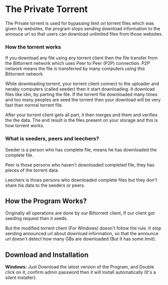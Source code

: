 # The Private Torrent
The Private torrent is used for bypassing limit on torrent files which was given by websites, the program stops sending download information to the annouce url so that users can download unlimited files from those websites.

### How the torrent works
If you download any file using any torrent client then the file transfer from the Bittorrent network which uses Peer to Peer (P2P) connection. P2P network means the file is transferred by many computers using this Bittorrent network.

While downloading torrent, your torrent client connect to the uploader and neraby computers (called seeder) then it start downloading. It download files like idm, by parting the file. If the torrent file downloaded many times and too many peoples are seed the torrent then your download will be very fast than normal torrent file.

After your torrent client gets all part, it then merges and them and verifies the the data. The end result is the files present on your storage and this is how torrent works.

### What is seeders, peers and leechers?  
Seeder is a person who has complete file, means he has downloaded the complete file.

Peer is those persons who haven't downloaded completed file, they has pieces of the torrent data.

Leechers is thoes persons who downloaded complete files but they don't share his data to the seeders or peers.

## How the Program Works?  
Originally all operations are done by our Bittorrent client, If our client got seeding request then it seeds.

But the modified torrent client (For Windows) doesn't follow the rule. It stop sending announced url about download information, so that the announce url doesn't detect how many GBs are downloaded (But It has some limit).

## Download and Installation

**Windows:**
Just Download the latest version of the Program, and Double click on it, confirm admin password then it will install automatically (It's a silent installer).

